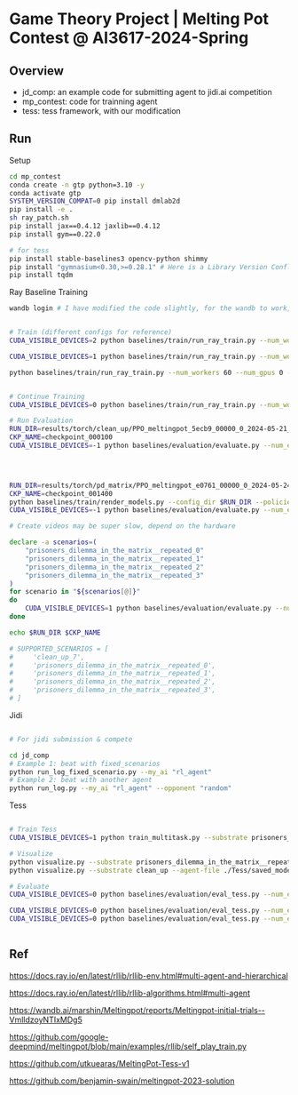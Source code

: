 # Game Theory Project | Melting Pot Contest @ AI3617-2024-Spring

## Overview
- jd_comp: an example code for submitting agent to jidi.ai competition
- mp_contest: code for trainning agent
- tess: tess framework, with our modification

## Run
Setup
```bash
cd mp_contest
conda create -n gtp python=3.10 -y
conda activate gtp
SYSTEM_VERSION_COMPAT=0 pip install dmlab2d
pip install -e .
sh ray_patch.sh
pip install jax==0.4.12 jaxlib==0.4.12
pip install gym==0.22.0

# for tess
pip install stable-baselines3 opencv-python shimmy 
pip install "gymnasium<0.30,>=0.28.1" # Here is a Library Version Conflict, We are running on the tip of the knife
pip install tqdm
```

Ray Baseline Training
```bash 
wandb login # I have modified the code slightly, for the wandb to work, you need to login first


# Train (different configs for reference) 
CUDA_VISIBLE_DEVICES=2 python baselines/train/run_ray_train.py --num_workers 6 --num_gpus 1 --wandb 1 --exp pd_matrix

CUDA_VISIBLE_DEVICES=1 python baselines/train/run_ray_train.py --num_workers 8 --num_gpus 1 --wandb 1 --exp pd_matrix --network large

python baselines/train/run_ray_train.py --num_workers 60 --num_gpus 0 --wandb 1 --exp pd_matrix


# Continue Training
CUDA_VISIBLE_DEVICES=0 python baselines/train/run_ray_train.py --num_workers 20 --num_gpus 1 --wandb 1 --exp pd_matrix --continue_training results/torch/pd_matrix/PPO_meltingpot_397b4_00000_0_2024-05-21_13-58-39/checkpoint_007270

# Run Evaluation
RUN_DIR=results/torch/clean_up/PPO_meltingpot_5ecb9_00000_0_2024-05-21_14-28-20
CKP_NAME=checkpoint_000100
CUDA_VISIBLE_DEVICES=-1 python baselines/evaluation/evaluate.py --num_episodes 5 --config_dir $RUN_DIR --policies_dir $RUN_DIR/$CKP_NAME/policies --eval_on_scenario True --scenario clean_up_7 #--create_videos True --video_dir $RUN_DIR/videos

    


RUN_DIR=results/torch/pd_matrix/PPO_meltingpot_e0761_00000_0_2024-05-24_13-10-03/
CKP_NAME=checkpoint_001400
python baselines/train/render_models.py --config_dir $RUN_DIR --policies_dir $RUN_DIR/$CKP_NAME/policies --horizon 500
CUDA_VISIBLE_DEVICES=-1 python baselines/evaluation/evaluate.py --num_episodes 5 --config_dir $RUN_DIR --policies_dir $RUN_DIR/$CKP_NAME/policies  #--create_videos True --video_dir $RUN_DIR/videos

# Create videos may be super slow, depend on the hardware

declare -a scenarios=(
    "prisoners_dilemma_in_the_matrix__repeated_0"
    "prisoners_dilemma_in_the_matrix__repeated_1"
    "prisoners_dilemma_in_the_matrix__repeated_2"
    "prisoners_dilemma_in_the_matrix__repeated_3"
)
for scenario in "${scenarios[@]}"
do
    CUDA_VISIBLE_DEVICES=1 python baselines/evaluation/evaluate.py --num_episodes 5 --config_dir $RUN_DIR --policies_dir $RUN_DIR/$CKP_NAME/policies --eval_on_scenario True --scenario $scenario --param_sharing
done

echo $RUN_DIR $CKP_NAME

# SUPPORTED_SCENARIOS = [
#     'clean_up_7',
#     'prisoners_dilemma_in_the_matrix__repeated_0',
#     'prisoners_dilemma_in_the_matrix__repeated_1',
#     'prisoners_dilemma_in_the_matrix__repeated_2',
#     'prisoners_dilemma_in_the_matrix__repeated_3',
# ]
```

Jidi
```bash

# For jidi submission & compete

cd jd_comp
# Example 1: beat with fixed_scenarios
python run_log_fixed_scenario.py --my_ai "rl_agent"
# Example 2: beat with another agent
python run_log.py --my_ai "rl_agent" --opponent "random"


```


Tess
```bash

# Train Tess
CUDA_VISIBLE_DEVICES=1 python train_multitask.py --substrate prisoners_dilemma_in_the_matrix__repeated

# Visualize
python visualize.py --substrate prisoners_dilemma_in_the_matrix__repeated
python visualize.py --substrate clean_up --agent-file ./Tess/saved_models/clean_up/cu_base.pt

# Evaluate
CUDA_VISIBLE_DEVICES=0 python baselines/evaluation/eval_tess.py --num_episodes 5 --policies_dir /home/wjxie/wjxie/env/gtproj/tess/Tess/saved_models/prisoners_dilemma_in_the_matrix__repeated/pd_betray_29024311.pt

CUDA_VISIBLE_DEVICES=0 python baselines/evaluation/eval_tess.py --num_episodes 2 --eval_on_scenario True --scenario clean_up_7 --policies_dir /home/wjxie/wjxie/env/gtproj/tess/Tess/saved_models/clean_up/cu_base.pt
CUDA_VISIBLE_DEVICES=0 python baselines/evaluation/eval_tess.py --num_episodes 2 --eval_on_scenario True --scenario clean_up --policies_dir /home/wjxie/wjxie/env/gtproj/tess/Tess/saved_models/clean_up/cu_base.pt >> cu_result/cu_base_cu.log



```


## Ref


https://docs.ray.io/en/latest/rllib/rllib-env.html#multi-agent-and-hierarchical

https://docs.ray.io/en/latest/rllib/rllib-algorithms.html#multi-agent

https://wandb.ai/marshin/Meltingpot/reports/Meltingpot-initial-trials--VmlldzoyNTIxMDg5

https://github.com/google-deepmind/meltingpot/blob/main/examples/rllib/self_play_train.py

https://github.com/utkuearas/MeltingPot-Tess-v1

https://github.com/benjamin-swain/meltingpot-2023-solution
